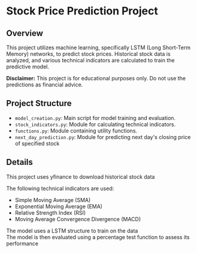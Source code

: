 # Stock Price Prediction Project

## Overview

This project utilizes machine learning, specifically LSTM (Long Short-Term Memory) networks, to predict stock prices. Historical stock data is analyzed, and various technical indicators are calculated to train the predictive model.

**Disclaimer:** This project is for educational purposes only. Do not use the predictions as financial advice.

## Project Structure

- `model_creation.py`: Main script for model training and evaluation.
- `stock_indicators.py`: Module for calculating technical indicators.
- `functions.py`: Module containing utility functions.
- `next_day_prediction.py`: Module for predicting next day's closing price of specified stock 



## Details
This project uses yfinance to download historical stock data <br>

The following technical indicators are used:
- Simple Moving Average (SMA)
- Exponential Moving Average (EMA)
- Relative Strength Index (RSI)
- Moving Average Convergence Divergence (MACD)

The model uses a LSTM structure to train on the data <br>
The model is then evaluated using a percentage test function to assess its performance